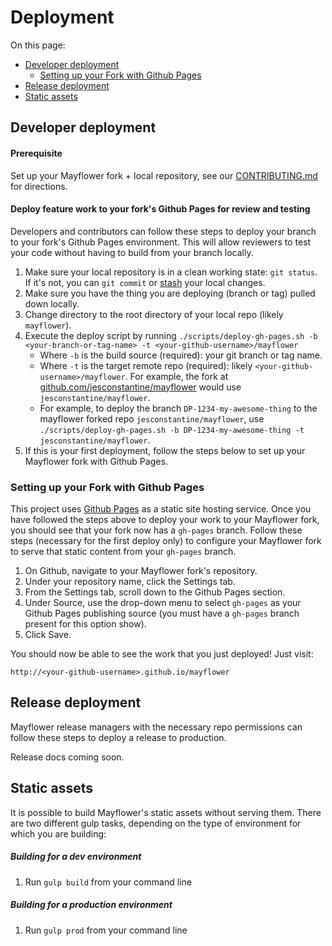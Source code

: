 # Deployment

On this page:

- [Developer deployment](#developer-deployment)
    - [Setting up your Fork with Github Pages](#setting-up-your-fork-with-github-pages)
- [Release deployment](#release-deployment)
- [Static assets](#static-assets)

## Developer deployment

#### Prerequisite

Set up your Mayflower fork + local repository, see our [CONTRIBUTING.md](https://github.com/massgov/mayflower/blob/master/CONTRIBUTING.md) for directions.

#### Deploy feature work to your fork's Github Pages for review and testing
Developers and contributors can follow these steps to deploy your branch to your fork's Github Pages environment.  This will allow reviewers to test your code without having to build from your branch locally.

1. Make sure your local repository is in a clean working state: `git status`.  If it's not, you can `git commit` or [stash](https://git-scm.com/book/en/v1/Git-Tools-Stashing) your local changes.
1. Make sure you have the thing you are deploying (branch or tag) pulled down locally.
1. Change directory to the root directory of your local repo (likely `mayflower`).
1. Execute the deploy script by running `./scripts/deploy-gh-pages.sh -b <your-branch-or-tag-name> -t <your-github-username>/mayflower`
    - Where `-b` is the build source (required): your git branch or tag name.
    - Where `-t` is the target remote repo (required): likely `<your-github-username>/mayflower`.  For example, the fork at [github.com/jesconstantine/mayflower](http://github.com/jesconstantine/mayflower) would use `jesconstantine/mayflower`.
    - For example, to deploy the branch `DP-1234-my-awesome-thing` to the mayflower forked repo `jesconstantine/mayflower`, use `./scripts/deploy-gh-pages.sh -b DP-1234-my-awesome-thing -t jesconstantine/mayflower`.
 1. If this is your first deployment, follow the steps below to set up your Mayflower fork with Github Pages.
    
### Setting up your Fork with Github Pages

This project uses [Github Pages](https://help.github.com/articles/what-is-github-pages/) as a static site hosting service.  Once you have followed the steps above to deploy your work to your Mayflower fork, you should see that your fork now has a `gh-pages` branch.  Follow these steps (necessary for the first deploy only) to configure your Mayflower fork to serve that static content from your `gh-pages` branch.

1. On Github, navigate to your Mayflower fork's repository.
1. Under your repository name, click the Settings tab.
1. From the Settings tab, scroll down to the Github Pages section.
1. Under Source, use the drop-down menu to select `gh-pages` as your Github Pages publishing source (you must have a `gh-pages` branch present for this option show).
1. Click Save.

You should now be able to see the work that you just deployed!  Just visit: 
```
http://<your-github-username>.github.io/mayflower
```

## Release deployment
Mayflower release managers with the necessary repo permissions can follow these steps to deploy a release to production.

Release docs coming soon.

## Static assets

It is possible to build Mayflower's static assets without serving them.  There are two different gulp tasks, depending on the type of environment for which you are building:

##### Building for a dev environment
1. Run `gulp build` from your command line

##### Building for a production environment
1. Run `gulp prod` from your command line
